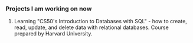 ### Projects I am working on now

1. Learning "CS50's Introduction to Databases with SQL" - how to create, read, update, and delete data with relational databases.
Course prepared by Harvard University.



